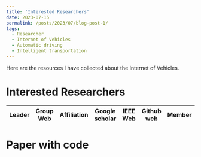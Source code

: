 ```yaml
---
title: 'Interested Researchers'
date: 2023-07-15
permalink: /posts/2023/07/blog-post-1/
tags:
  - Researcher
  - Internet of Vehicles
  - Automatic driving
  - Intelligent transportation
---
```


Here are the resources I have collected about the Internet of Vehicles.


Interested Researchers
======
| Leader | Group Web |  Affiliation | Google scholar | IEEE Web | Github web | Member |
| :---: | :---: | :---: | :---: | :---: | :---: | :---: |


Paper with code
======
